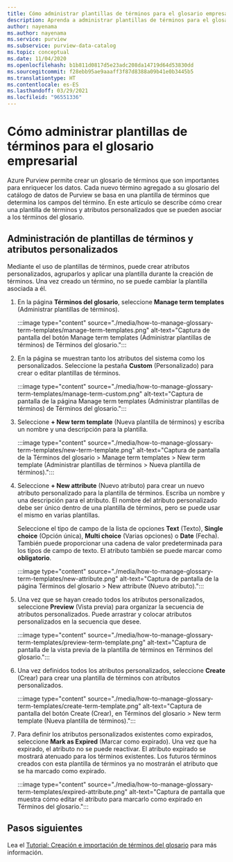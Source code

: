 ```yaml
---
title: Cómo administrar plantillas de términos para el glosario empresarial
description: Aprenda a administrar plantillas de términos para el glosario empresarial en un catálogo de datos de Azure Purview.
author: nayenama
ms.author: nayenama
ms.service: purview
ms.subservice: purview-data-catalog
ms.topic: conceptual
ms.date: 11/04/2020
ms.openlocfilehash: b1b811d0817d5e23adc208da14719d64d53830dd
ms.sourcegitcommit: f28ebb95ae9aaaff3f87d8388a09b41e0b3445b5
ms.translationtype: HT
ms.contentlocale: es-ES
ms.lasthandoff: 03/29/2021
ms.locfileid: "96551336"
---
```

# <a name="how-to-manage-term-templates-for-business-glossary"></a>Cómo administrar plantillas de términos para el glosario empresarial

Azure Purview permite crear un glosario de términos que son importantes para enriquecer los datos. Cada nuevo término agregado a su glosario del catálogo de datos de Purview se basa en una plantilla de términos que determina los campos del término. En este artículo se describe cómo crear una plantilla de términos y atributos personalizados que se pueden asociar a los términos del glosario.

## <a name="manage-term-templates-and-custom-attributes"></a>Administración de plantillas de términos y atributos personalizados

Mediante el uso de plantillas de términos, puede crear atributos personalizados, agruparlos y aplicar una plantilla durante la creación de términos. Una vez creado un término, no se puede cambiar la plantilla asociada a él.

1. En la página **Términos del glosario**, seleccione **Manage term templates** (Administrar plantillas de términos).

   :::image type="content" source="./media/how-to-manage-glossary-term-templates/manage-term-templates.png" alt-text="Captura de pantalla del botón Manage term templates (Administrar plantillas de términos) de Términos del glosario.":::

2. En la página se muestran tanto los atributos del sistema como los personalizados. Seleccione la pestaña **Custom** (Personalizado) para crear o editar plantillas de términos.

   :::image type="content" source="./media/how-to-manage-glossary-term-templates/manage-term-custom.png" alt-text="Captura de pantalla de la página Manage term templates (Administrar plantillas de términos) de Términos del glosario.":::

3. Seleccione **+ New term template** (Nueva plantilla de términos) y escriba un nombre y una descripción para la plantilla.

   :::image type="content" source="./media/how-to-manage-glossary-term-templates/new-term-template.png" alt-text="Captura de pantalla de la Términos del glosario > Manage term templates > New term template (Administrar plantillas de términos > Nueva plantilla de términos).":::

4. Seleccione **+ New attribute** (Nuevo atributo) para crear un nuevo atributo personalizado para la plantilla de términos. Escriba un nombre y una descripción para el atributo. El nombre del atributo personalizado debe ser único dentro de una plantilla de términos, pero se puede usar el mismo en varias plantillas.

   Seleccione el tipo de campo de la lista de opciones **Text** (Texto), **Single choice** (Opción única), **Multi choice** (Varias opciones) o **Date** (Fecha). También puede proporcionar una cadena de valor predeterminada para los tipos de campo de texto.  El atributo también se puede marcar como **obligatorio**.

   :::image type="content" source="./media/how-to-manage-glossary-term-templates/new-attribute.png" alt-text="Captura de pantalla de la página Términos del glosario > New attribute (Nuevo atributo).":::

5. Una vez que se hayan creado todos los atributos personalizados, seleccione **Preview** (Vista previa) para organizar la secuencia de atributos personalizados. Puede arrastrar y colocar atributos personalizados en la secuencia que desee.

   :::image type="content" source="./media/how-to-manage-glossary-term-templates/preview-term-template.png" alt-text="Captura de pantalla de la vista previa de la plantilla de términos en Términos del glosario.":::

6. Una vez definidos todos los atributos personalizados, seleccione **Create** (Crear) para crear una plantilla de términos con atributos personalizados.

   :::image type="content" source="./media/how-to-manage-glossary-term-templates/create-term-template.png" alt-text="Captura de pantalla del botón Create (Crear), en Términos del glosario > New term template (Nueva plantilla de términos).":::

7. Para definir los atributos personalizados existentes como expirados, seleccione **Mark as Expired** (Marcar como expirado). Una vez que ha expirado, el atributo no se puede reactivar. El atributo expirado se mostrará atenuado para los términos existentes. Los futuros términos creados con esta plantilla de términos ya no mostrarán el atributo que se ha marcado como expirado.

   :::image type="content" source="./media/how-to-manage-glossary-term-templates/expired-attribute.png" alt-text="Captura de pantalla que muestra cómo editar el atributo para marcarlo como expirado en Términos del glosario.":::

## <a name="next-steps"></a>Pasos siguientes

Lea el [Tutorial: Creación e importación de términos del glosario](tutorial-import-create-glossary-terms.md) para más información.
